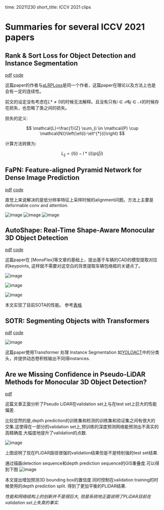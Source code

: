 time: 20211230
short_title: ICCV 2021 clips

# Summaries for several ICCV 2021 papers

## Rank & Sort Loss for Object Detection and Instance Segmentation
[pdf](https://arxiv.org/pdf/2107.11669.pdf) [code](https://github.com/kemaloksuz/RankSortLoss)

这篇paper的作者与[aLRPLoss](../object_detection_2D/aLRPLoss.md)是同一个作者，这篇paper在理论以及方法上也是会有一定的连续性。

前文的设定没有考虑在$L* \neq 0$的时候无法解释。且没有只有$i\in \mathcal{P} \& j \in \mathcal{N}$的时候存在损失，也忽略了类之间的损失。

损失的定义:

$$
\mathcal{L}=\frac{1}{Z} \sum_{i \in \mathcal{P} \cup \mathcal{N}}\left(\ell(i)-\ell^{*}(i)\right)
$$

计算方法转换为:

$$
L_{ij} = (l(i) - l*(i))p(j|i)
$$

## FaPN: Feature-aligned Pyramid Network for Dense Image Prediction
[pdf](https://arxiv.org/pdf/2108.07058.pdf) [code](https://github.com/EMI-Group/FaPN)

直觉上来说解决的是低分辨率特征上采样时候的alignment问题。方法上主要是deformable conv and attention.

![image](res/fapn_arch.png)
![image](res/fapn_fam.png)
![image](res/fapn_fsm.png)

## AutoShape: Real-Time Shape-Aware Monocular 3D Object Detection
[pdf](https://arxiv.org/pdf/2108.11127.pdf) [code](https://github.com/zongdai/AutoShape)

这篇paper在 [MonoFlex]等文章的基础上，提出基于车辆的CAD的模型提取对应的keypoints, 这样就不需要对这空白的背景提取车辆包络框的关键点了。

![image](res/autoshape_idea.png)

![image](res/autoshape_arch.png)

![image](res/autoshape_model.png)

本文实现了目前SOTA的性能。 参考[表格](../../3dDetection/RecentCollectionForMono3D.md)

## SOTR: Segmenting Objects with Transformers
[pdf](https://arxiv.org/pdf/2108.06747.pdf) [code](https://github.com/easton-cau/SOTR)

![image](https://github.com/easton-cau/SOTR/raw/main/images/overview.png)

这篇paper使用Transformer 处理 Instance Segmentation 如[YOLOACT](../Segmentation/YOLACT.md)中的分类头，并提供动态卷积核输出不同得instances.


## Are we Missing Confidence in Pseudo-LiDAR Methods for Monocular 3D Object Detection?
[pdf](https://openaccess.thecvf.com/content/ICCV2021/papers/Simonelli_Are_We_Missing_Confidence_in_Pseudo-LiDAR_Methods_for_Monocular_3D_ICCV_2021_paper.pdf)

这篇文章正面分析了Pseudo LiDAR在validation set上与在test set上巨大的性能偏差.

比较显然的是,depth prediction的训练集和检测的训练集和验证集之间有很大的交集.这使得在一部分的validation set上,预训练的深度预测网络能预测出不真实的高精确度.大幅度地提升了validation的点数.

![image](res/pseudo_lidar_biased_graph.png)

上图说明了现在PLiDAR路径很强的validation结果但是不是特别强的test set结果.

通过描画detection sequence和depth prediction sequence的GIS重叠度.可以得到下图
![image](res/pseudo_lidar_biased_geo.png)

本文提出增加预测3D bounding box的置信度.同时控制在validation training的时候使用的depth prediction split. 得到了更加平衡的PLiDAR结果.

*性能和网络结构上的创新并不是很巨大, 但是系统地正面说明了PLiDAR目前在validation set上失真的事实.*
